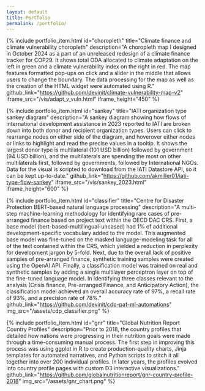 ```yaml
---
layout: default
title: Portfolio
permalink: /portfolio/
---
```


{% include
    portfolio_item.html
    id="choropleth"
    title="Climate finance and climate vulnerability choropleth"
    description="A choropleth map I designed in October 2024 as a part of an unreleased redesign of a climate finance tracker for COP29. It shows total ODA allocated to climate adaptation on the left in green and a climate vulnerability index on the right in red. The map features formatted pop-ups on click and a slider in the middle that allows users to change the boundary. The data processing for the map as well as the creation of the HTML widget were automated using R."
    github_link="https://github.com/devinit/climate-vulnerability-map-v2"
    iframe_src="/vis/adapt_v_vuln.html"
    iframe_height="450"
%}

{% include
    portfolio_item.html
    id="sankey"
    title="IATI organization type sankey diagram"
    description="A sankey diagram showing how flows of international development assistance in 2023 reported to IATI are broken down into both donor and recipient organization types. Users can click to rearrange nodes on either side of the diagram, and hoverover either nodes or links to highlight and read the precise values in a tooltip. It shows the largest donor type is multilateral (101 USD billion) followed by government (94 USD billion), and the multilaterals are spending the most on other multilaterals first, followed by governments, followed by International NGOs. Data for the visual is scripted to download from the IATI Datastore API, so it can be kept up-to-date."
    github_link="https://github.com/akmiller01/iati-type-flow-sankey"
    iframe_src="/vis/sankey_2023.html"
    iframe_height="600"
%}

{% include
    portfolio_item.html
    id="classifier"
    title="Centre for Disaster Protection BERT-based natural language processing"
    description="A multi-step machine-learning methodology for identifying rare cases of pre-arranged finance based on project text within the OECD DAC CRS. First, a base model (bert-based-multilingual-uncased) had 1% of additional development-specific vocabulary added to the model. This augmented base model was fine-tuned on the masked language-modeling task for all of the text contained within the CRS, which yielded a reduction in perplexity for development jargon by 5-fold. Next, due to the overall lack of positive samples of pre-arranged finance, synthetic training samples were created using the OpenAI API. Finally, a classification model was trained on real and synthetic samples by adding a single multilayer perceptron layer on top of the fine-tuned language model. In identifying three classes relevant to the analysis (Crisis finance, Pre-arranged Finance, and Anticipatory Action), the classification model achieved an overall accuracy rate of 97%, a recall rate of 93%, and a precision rate of 78%."
    github_link="https://github.com/devinit/cdp-paf-ml-automations"
    img_src="/assets/cdp_classifier.png"
%}

{% include
    portfolio_item.html
    id="gnr"
    title="Global Nutrition Report Country Profiles"
    description="Prior to 2018, the country profiles that detailed how nations were progressing in their nutrition goals were made through a time-consuming manual process. The first step in improving this process was using ggplot in R to create production-quality charts, Jinja templates for automated narratives, and Python scripts to stitch it all together into over 200 individual profiles. In later years, the profiles evolved into country profile pages with custom D3 interactive visualizations."
    github_link="https://github.com/globalnutritionreport/gnr-country-profile-2018"
    img_src="/assets/gnr_chart.png"
%}
